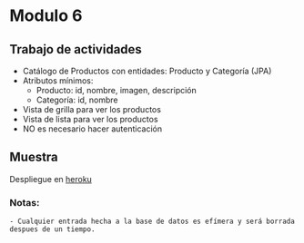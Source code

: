 # Modulo 6

## Trabajo de actividades

- Catálogo de Productos con entidades: Producto y Categoría (JPA)
- Atributos mínimos:
    - Producto: id, nombre, imagen, descripción
    - Categoría: id, nombre
- Vista de grilla para ver los productos
- Vista de lista para ver los productos
- NO es necesario hacer autenticación
## Muestra

Despliegue en [heroku](https://github.com/DiegoPadillaV/Modulo-6-Desarrollo-de-App-con-Spring-Framework/tree/main/catalogo-productos)

### Notas:
    - Cualquier entrada hecha a la base de datos es efímera y será borrada despues de un tiempo.
